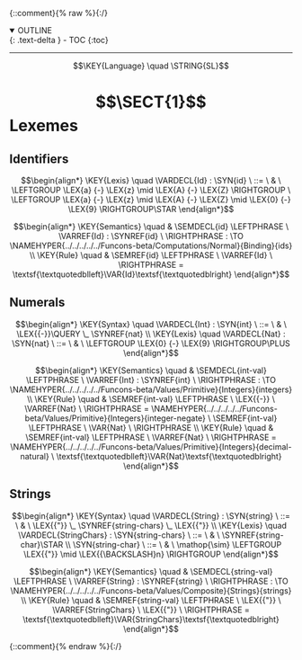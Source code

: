 {::comment}{% raw %}{:/}
<details open markdown="block">
  <summary>
    OUTLINE
  </summary>
  {: .text-delta }
- TOC
{:toc}
</details>


----

$$\KEY{Language} \quad \STRING{SL}$$

# $$\SECT{1}$$ Lexemes
           


## Identifiers
               


$$\begin{align*}
  \KEY{Lexis} \quad
    \VARDECL{Id} : \SYN{id}
      \ ::= \ & \
      \LEFTGROUP \LEX{a} {-} \LEX{z} \mid \LEX{A} {-} \LEX{Z} \RIGHTGROUP \ \LEFTGROUP \LEX{a} {-} \LEX{z} \mid \LEX{A} {-} \LEX{Z} \mid \LEX{0} {-} \LEX{9} \RIGHTGROUP\STAR
\end{align*}$$

$$\begin{align*}
  \KEY{Semantics} \quad
  & \SEMDECL{id} \LEFTPHRASE \ \VARREF{Id} : \SYNREF{id} \ \RIGHTPHRASE  
    :  \TO \NAMEHYPER{../../../../../Funcons-beta/Computations/Normal}{Binding}{ids} 
\\
  \KEY{Rule} \quad
    & \SEMREF{id} \LEFTPHRASE \
                            \VARREF{Id} \
                          \RIGHTPHRASE  = 
      \textsf{\textquotedblleft}\VAR{Id}\textsf{\textquotedblright}
\end{align*}$$

## Numerals
               


$$\begin{align*}
  \KEY{Syntax} \quad
    \VARDECL{Int} : \SYN{int}
      \ ::= \ & \
      \LEX{{-}}\QUERY \_ \SYNREF{nat}
\\
  \KEY{Lexis} \quad
    \VARDECL{Nat} : \SYN{nat}
      \ ::= \ & \
      \LEFTGROUP \LEX{0} {-} \LEX{9} \RIGHTGROUP\PLUS
\end{align*}$$

$$\begin{align*}
  \KEY{Semantics} \quad
  & \SEMDECL{int-val} \LEFTPHRASE \ \VARREF{Int} : \SYNREF{int} \ \RIGHTPHRASE  
    :  \TO \NAMEHYPER{../../../../../Funcons-beta/Values/Primitive}{Integers}{integers} 
\\
  \KEY{Rule} \quad
    & \SEMREF{int-val} \LEFTPHRASE \
                            \LEX{{-}} \ \VARREF{Nat} \
                          \RIGHTPHRASE  = 
      \NAMEHYPER{../../../../../Funcons-beta/Values/Primitive}{Integers}{integer-negate} \ 
        \SEMREF{int-val} \LEFTPHRASE \
                              \VAR{Nat} \
                            \RIGHTPHRASE 
\\
  \KEY{Rule} \quad
    & \SEMREF{int-val} \LEFTPHRASE \
                            \VARREF{Nat} \
                          \RIGHTPHRASE  = 
      \NAMEHYPER{../../../../../Funcons-beta/Values/Primitive}{Integers}{decimal-natural} \ 
        \textsf{\textquotedblleft}\VAR{Nat}\textsf{\textquotedblright}
\end{align*}$$

## Strings
               


$$\begin{align*}
  \KEY{Syntax} \quad
    \VARDECL{String} : \SYN{string}
      \ ::= \ & \
      \LEX{{"}} \_ \SYNREF{string-chars} \_ \LEX{{"}}
\\
  \KEY{Lexis} \quad
    \VARDECL{StringChars} : \SYN{string-chars}
      \ ::= \ & \
      \SYNREF{string-char}\STAR
    \\
     \SYN{string-char}
      \ ::= \ & \
      \mathop{\sim} \LEFTGROUP \LEX{{"}} \mid \LEX{{\BACKSLASH}n} \RIGHTGROUP
\end{align*}$$

$$\begin{align*}
  \KEY{Semantics} \quad
  & \SEMDECL{string-val} \LEFTPHRASE \ \VARREF{String} : \SYNREF{string} \ \RIGHTPHRASE  
    :  \TO \NAMEHYPER{../../../../../Funcons-beta/Values/Composite}{Strings}{strings} 
\\
  \KEY{Rule} \quad
    & \SEMREF{string-val} \LEFTPHRASE \
                            \LEX{{"}} \ \VARREF{StringChars} \ \LEX{{"}} \
                          \RIGHTPHRASE  = 
      \textsf{\textquotedblleft}\VAR{StringChars}\textsf{\textquotedblright}
\end{align*}$$



[Funcons-beta]: /CBS-beta/math/Funcons-beta
  "FUNCONS-BETA"
[Unstable-Funcons-beta]: /CBS-beta/math/Unstable-Funcons-beta
  "UNSTABLE-FUNCONS-BETA"
[Languages-beta]: /CBS-beta/math/Languages-beta
  "LANGUAGES-BETA"
[Unstable-Languages-beta]: /CBS-beta/math/Unstable-Languages-beta
  "UNSTABLE-LANGUAGES-BETA"
[CBS-beta]: /CBS-beta
  "CBS-BETA"
[SL-1-Lexemes.cbs]: https://github.com/plancomps/CBS-beta/blob/master/Languages-beta/SL/SL-cbs/SL/SL-1-Lexemes/SL-1-Lexemes.cbs
  "CBS SOURCE FILE ON GITHUB"
[PLAIN]: /CBS-beta/docs/Languages-beta/SL/SL-cbs/SL/SL-1-Lexemes
  "CBS SOURCE WEB PAGE"
 [PRETTY]: /CBS-beta/math/Languages-beta/SL/SL-cbs/SL/SL-1-Lexemes
  "CBS-KATEX WEB PAGE"
[PDF]: /CBS-beta/math/Languages-beta/SL/SL-cbs/SL/SL-1-Lexemes/SL-1-Lexemes.pdf
  "CBS-LATEX PDF FILE"
[PLanCompS Project]: https://plancomps.github.io
  "PROGRAMMING LANGUAGE COMPONENTS AND SPECIFICATIONS PROJECT HOME PAGE"
{::comment}{% endraw %}{:/}

